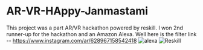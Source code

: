 # AR-VR-HAppy-Janmastami
This project was a part AR/VR hackathon powered by reskill.
I won 2nd runner-up for the hackathon and an Amazon Alexa.
Well here is the filter link -- 
https://www.instagram.com/ar/628967158542418
![alexa](https://github.com/callistox9/AR-VR-HAppy-Janmastami/assets/77205073/0c20669c-87e4-4baf-81a3-af4180d8a8d8)
![Reskill](https://github.com/callistox9/AR-VR-HAppy-Janmastami/assets/77205073/07be1895-5cd3-4481-84b7-810e047ed95e)
